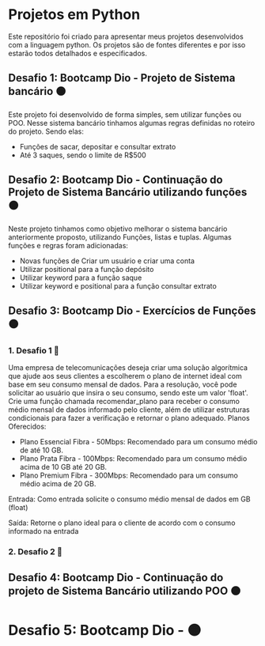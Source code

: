 # Projetos em Python 

Este repositório foi criado para apresentar meus projetos desenvolvidos com a linguagem python. Os projetos são de fontes diferentes e por isso estarão todos detalhados e especificados. 

## Desafio 1: Bootcamp Dio - Projeto de Sistema bancário 🟠

 Este projeto foi desenvolvido de forma simples, sem utilizar funções ou POO. Nesse sistema bancário tinhamos algumas regras definidas no roteiro do projeto. Sendo elas:
 - Funções de sacar, depositar e consultar extrato 
 - Até 3 saques, sendo o limite de R$500

## Desafio 2: Bootcamp Dio - Continuação do Projeto de Sistema Bancário utilizando funções 🟠

Neste projeto tinhamos como objetivo melhorar o sistema bancário anteriormente proposto, utilizando Funções, listas e tuplas. Algumas funções e regras foram adicionadas:
 - Novas funções de Criar um usuário e criar uma conta
 - Utilizar positional para a função depósito 
 - Utilizar keyword para a função saque 
 - Utilizar keyword e positional para a função consultar extrato
 
## Desafio 3: Bootcamp Dio - Exercícios de Funções 🟠

### 1. Desafio 1 🔵
Uma empresa de telecomunicações deseja criar uma solução algorítmica que ajude aos seus clientes a escolherem o plano de internet ideal com base em seu consumo mensal de dados. Para a resolução, você pode solicitar ao usuário que insira o seu consumo, sendo este um valor 'float'. Crie uma função chamada recomendar_plano para receber o consumo médio mensal de dados informado pelo cliente, além de utilizar estruturas condicionais para fazer a verificação e retornar o plano adequado.
Planos Oferecidos:

 - Plano Essencial Fibra - 50Mbps: Recomendado para um consumo médio de até 10 GB.
 - Plano Prata Fibra - 100Mbps: Recomendado para um consumo médio acima de 10 GB até 20 GB.
- Plano Premium Fibra - 300Mbps: Recomendado para um consumo médio acima de 20 GB.

Entrada: Como entrada solicite o consumo médio mensal de dados em GB (float)

Saída: Retorne o plano ideal para o cliente de acordo com o consumo informado na entrada

### 2. Desafio 2 🔵

## Desafio 4: Bootcamp Dio - Continuação do projeto de Sistema Bancário utilizando POO 🟠

# Desafio 5: Bootcamp Dio - 🟠


